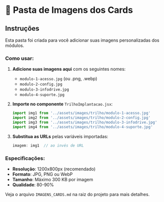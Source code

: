 # 📁 Pasta de Imagens dos Cards

## Instruções

Esta pasta foi criada para você adicionar suas imagens personalizadas dos módulos.

### Como usar:

1. **Adicione suas imagens aqui** com os seguintes nomes:
   - `modulo-1-acesso.jpg` (ou .png, .webp)
   - `modulo-2-config.jpg`
   - `modulo-3-infodrive.jpg`
   - `modulo-4-suporte.jpg`

2. **Importe no componente** `TrilhoImplantacao.jsx`:
   ```javascript
   import img1 from '../assets/images/trilho/modulo-1-acesso.jpg'
   import img2 from '../assets/images/trilho/modulo-2-config.jpg'
   import img3 from '../assets/images/trilho/modulo-3-infodrive.jpg'
   import img4 from '../assets/images/trilho/modulo-4-suporte.jpg'
   ```

3. **Substitua as URLs** pelas variáveis importadas:
   ```javascript
   imagem: img1  // ao invés de URL
   ```

### Especificações:
- **Resolução**: 1200x800px (recomendado)
- **Formato**: JPG, PNG ou WebP
- **Tamanho**: Máximo 300 KB por imagem
- **Qualidade**: 80-90%

Veja o arquivo `IMAGENS_CARDS.md` na raiz do projeto para mais detalhes.
